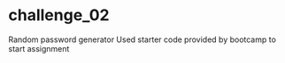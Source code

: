 # challenge_02
Random password generator
Used starter code provided by bootcamp to start assignment

